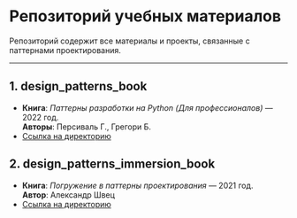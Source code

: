 # Репозиторий учебных материалов

Репозиторий содержит все материалы и проекты, связанные с паттернами проектирования.
___
## 1. **design_patterns_book**
   - **Книга**: *Паттерны разработки на Python (Для профессионалов)* — 2022 год.  
     **Авторы**: Персиваль Г., Грегори Б.
   - [Ссылка на директорию](https://github.com/COD-e-x/design_patterns_lab/tree/main/design_patterns_book)

## 2. **design_patterns_immersion_book**
   - **Книга**: *Погружение в паттерны проектирования* — 2021 год.  
     **Автор**: Александр Швец
   - [Ссылка на директорию](https://github.com/COD-e-x/design_patterns_book/tree/main/design_patterns_immersion_book)
